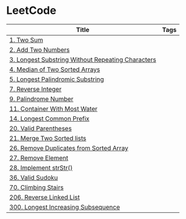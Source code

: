 # LeetCode

| Title                                                                                                   | Tags |
| ------------------------------------------------------------------------------------------------------- | ---- |
| [1. Two Sum](./1.Two-Sum)                                                                               |      |
| [2. Add Two Numbers](./2.Add-Two-Numbers)                                                               |      |
| [3. Longest Substring Without Repeating Characters](./3.Longest-Substring-Without-Repeating-Characters) |      |
| [4. Median of Two Sorted Arrays](./4.Median-of-Two-Sorted-Arrays)                                       |      |
| [5. Longest Palindromic Substring](./5.Longest-Palindromic-Substring)                                   |      |
| [7. Reverse Integer](./7.Reverse-Integer)                                                               |      |
| [9. Palindrome Number](./9.Palindrome-Number)                                                           |      |
| [11. Container With Most Water](./11.Container-With-Most-Water)                                         |      |
| [14. Longest Common Prefix](./14.Longest-Common-Prefix)                                                 |      |
| [20. Valid Parentheses](./20.Valid-Parentheses)                                                         |      |
| [21. Merge Two Sorted lists](./21.Merge-Two-Sorted-lists)                                               |      |
| [26. Remove Duplicates from Sorted Array](./26.Remove-Duplicates-from-Sorted-Array)                     |      |
| [27. Remove Element](./27.Remove-Element)                                                               |      |
| [28. Implement strStr()](./28.Implement-strStr())                                                       |      |
| [36. Valid Sudoku](./36.Valid-Sudoku)                                                                   |      |
| [70. Climbing Stairs](./70.Climbing-Stairs)                                                             |      |
| [206. Reverse Linked List](./206.Reverse-Linked-List)                                                   |      |
| [300. Longest Increasing Subsequence](./300.Longest-Increasing-Subsequence)                             |      |



















